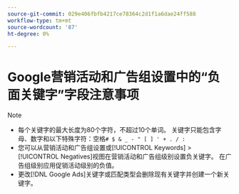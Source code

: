 ```yaml
---
source-git-commit: 029e406fbfb4217ce78364c2d1f1a6dae24ff588
workflow-type: tm+mt
source-wordcount: '87'
ht-degree: 0%

---
```

# Google营销活动和广告组设置中的“负面关键字”字段注意事项

>[!NOTE]
>
>* 每个关键字的最大长度为80个字符，不超过10个单词。 关键字只能包含字母、数字和以下特殊字符：空格`# $ & _ - " [ ] ' + . / :`
>* 您可以从营销活动和广告组设置或[!UICONTROL Keywords] > [!UICONTROL Negatives]视图在营销活动和广告组级别设置负关键字。 在广告组级别应用促销活动级别的负值。
>* 更改[!DNL Google Ads]关键字或匹配类型会删除现有关键字并创建一个新关键字。
